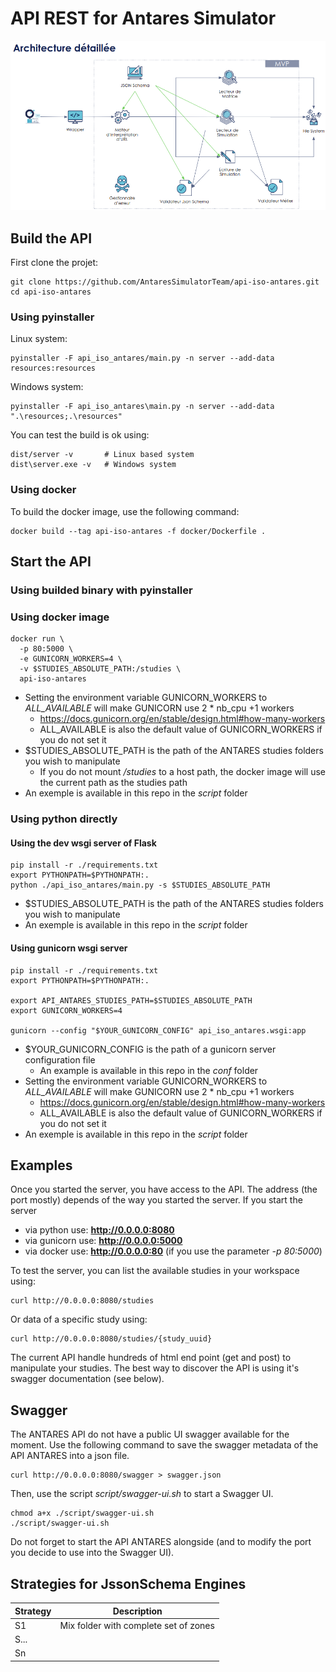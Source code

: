 # API REST for Antares Simulator

![architecture api antares](./docs/images/archi-api-antares.png)

## Build the API

First clone the projet:

```shell script
git clone https://github.com/AntaresSimulatorTeam/api-iso-antares.git
cd api-iso-antares
```

### Using pyinstaller

Linux system:

```shell script
pyinstaller -F api_iso_antares/main.py -n server --add-data resources:resources
```

Windows system:

```shell script
pyinstaller -F api_iso_antares\main.py -n server --add-data ".\resources;.\resources"
```

You can test the build is ok using:

```shell script
dist/server -v       # Linux based system
dist\server.exe -v   # Windows system
```

### Using docker

To build the docker image, use the following command:

```shell script
docker build --tag api-iso-antares -f docker/Dockerfile .
```

## Start the API

### Using builded binary with pyinstaller

### Using docker image

```shell script
docker run \
  -p 80:5000 \
  -e GUNICORN_WORKERS=4 \
  -v $STUDIES_ABSOLUTE_PATH:/studies \
  api-iso-antares
```

* Setting the environment variable GUNICORN_WORKERS to *ALL_AVAILABLE* will make GUNICORN use 2 * nb_cpu +1 workers
    * https://docs.gunicorn.org/en/stable/design.html#how-many-workers
    * ALL_AVAILABLE is also the default value of GUNICORN_WORKERS if you do not set it
* $STUDIES_ABSOLUTE_PATH is the path of the ANTARES studies folders you wish to manipulate
    * If you do not mount */studies* to a host path, the docker image will use the current path as the studies path
* An exemple is available in this repo in the *script* folder

### Using python directly

#### Using the dev wsgi server of Flask

```shell script
pip install -r ./requirements.txt
export PYTHONPATH=$PYTHONPATH:.
python ./api_iso_antares/main.py -s $STUDIES_ABSOLUTE_PATH
```

* $STUDIES_ABSOLUTE_PATH is the path of the ANTARES studies folders you wish to manipulate
* An exemple is available in this repo in the *script* folder

#### Using gunicorn wsgi server

```shell script
pip install -r ./requirements.txt
export PYTHONPATH=$PYTHONPATH:.

export API_ANTARES_STUDIES_PATH=$STUDIES_ABSOLUTE_PATH
export GUNICORN_WORKERS=4

gunicorn --config "$YOUR_GUNICORN_CONFIG" api_iso_antares.wsgi:app
```

* $YOUR_GUNICORN_CONFIG is the path of a gunicorn server configuration file
    * An example is available in this repo in the *conf* folder
* Setting the environment variable GUNICORN_WORKERS to *ALL_AVAILABLE* will make GUNICORN use 2 * nb_cpu +1 workers
    * https://docs.gunicorn.org/en/stable/design.html#how-many-workers
    * ALL_AVAILABLE is also the default value of GUNICORN_WORKERS if you do not set it
* An exemple is available in this repo in the *script* folder

## Examples

Once you started the server, you have access to the API.
The address (the port mostly) depends of the way you started the server. If you start the server
* via python use: **http://0.0.0.0:8080**
* via gunicorn use: **http://0.0.0.0:5000**
* via docker use: **http://0.0.0.0:80** (if you use the parameter *-p 80:5000*)

To test the server, you can list the available studies in your workspace using:

```shell script
curl http://0.0.0.0:8080/studies
```

Or data of a specific study using:

```shell script
curl http://0.0.0.0:8080/studies/{study_uuid}
```

The current API handle hundreds of html end point (get and post) to manipulate your studies.
The best way to discover the API is using it's swagger documentation (see below).

## Swagger

The ANTARES API do not have a public UI swagger available for the moment.
Use the following command to save the swagger metadata of the API ANTARES into a json file.

```shell script
curl http://0.0.0.0:8080/swagger > swagger.json
```

Then, use the script *script/swagger-ui.sh* to start a Swagger UI.

```shell script
chmod a+x ./script/swagger-ui.sh
./script/swagger-ui.sh
```

Do not forget to start the API ANTARES alongside (and to modify the port you decide to use into the Swagger UI).


## Strategies for JssonSchema Engines

| Strategy | Description                           |
|----------|---------------------------------------|
| S1       | Mix folder with complete set of zones |
| S...     |                                       |
| Sn       |                                       |

